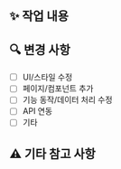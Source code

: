 ## ✨ 작업 내용
<!-- 어떤 기능을 개발/수정했는지 간단히 작성 -->

## 🔍 변경 사항
- [ ] UI/스타일 수정
- [ ] 페이지/컴포넌트 추가
- [ ] 기능 동작/데이터 처리 수정
- [ ] API 연동
- [ ] 기타

## ⚠️ 기타 참고 사항
<!-- 배포 시 주의할 점, 리뷰어가 알아야 할 부분 -->
